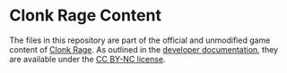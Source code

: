 Clonk Rage Content
==================

The files in this repository are part of the official and unmodified game
content of [Clonk Rage](http://clonk.de/cr.php). As outlined in the [developer
documentation](http://clonk.de/docs/en/sdk/index.html), they are available
under the [CC BY-NC license](https://creativecommons.org/licenses/by-nc/4.0/).
